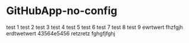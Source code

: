 # GitHubApp-no-config

test 1
test 2
test 3
test 4
test 5
test 6
test 7
test 8
test 9
ewrtwert
fhzfgjh
erdtwetwert
43564e5456
retzretz
fghgfjfghj
